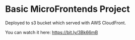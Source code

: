 # Basic MicroFrontends Project
Deployed to s3 bucket which served with AWS CloudFront.

You can watch it here: 
https://bit.ly/3Bk66mB
